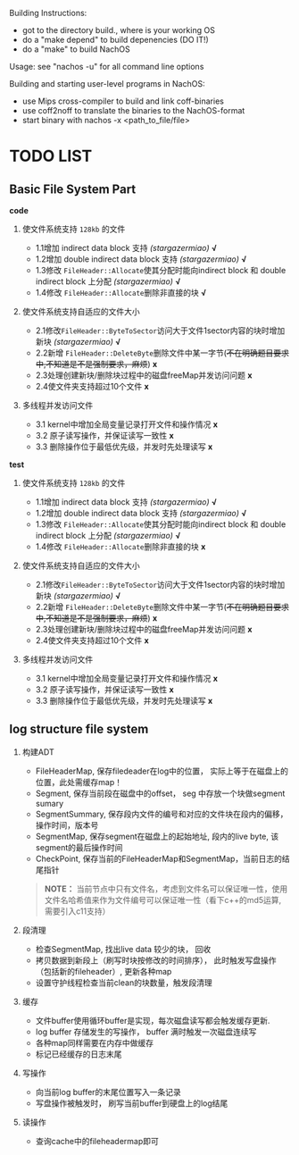 Building Instructions:
 * got to the directory build.<host>, where <host> is your working OS
 * do a "make depend" to build depenencies (DO IT!)
 * do a "make" to build NachOS

Usage:
see "nachos -u" for all command line options

Building and starting user-level programs in NachOS:
 * use Mips cross-compiler to build and link coff-binaries
 * use coff2noff to translate the binaries to the NachOS-format
 * start binary with nachos -x <path_to_file/file>


# TODO LIST

## Basic File System Part  
**code**
1. 使文件系统支持 `128kb` 的文件
    - 1.1增加 indirect data block 支持 *(stargazermiao)* **√** 
    - 1.2增加 double indirect data block 支持 *(stargazermiao)* **√**
    - 1.3修改 `FileHeader::Allocate`使其分配时能向indirect block 和 double indirect block 上分配 *(stargazermiao)* **√**
    - 1.4修改 `FileHeader::Allocate`删除非直接的块 **√**
2. 使文件系统支持自适应的文件大小
    - 2.1修改`FileHeader::ByteToSector`访问大于文件1sector内容的块时增加新块 *(stargazermiao)* **√**
    - 2.2新增 `FileHeader::DeleteByte`删除文件中某一字节(~~不在明确题目要求中,不知道是不是强制要求，麻烦~~) **x**
    - 2.3处理创建新块/删除块过程中的磁盘freeMap并发访问问题 **x**
    - 2.4使文件夹支持超过10个文件 **x**

3. 多线程并发访问文件
    - 3.1 kernel中增加全局变量记录打开文件和操作情况 **x**
    - 3.2 原子读写操作，并保证读写一致性 **x**
    - 3.3 删除操作位于最低优先级，并发时先处理读写 **x**

**test**
1. 使文件系统支持 `128kb` 的文件
    - 1.1增加 indirect data block 支持 *(stargazermiao)* **√**
    - 1.2增加 double indirect data block 支持 *(stargazermiao)* **√**
    - 1.3修改 `FileHeader::Allocate`使其分配时能向indirect block 和 double indirect block 上分配 *(stargazermiao)* **√**
    - 1.4修改 `FileHeader::Allocate`删除非直接的块 **x**
2. 使文件系统支持自适应的文件大小
    - 2.1修改`FileHeader::ByteToSector`访问大于文件1sector内容的块时增加新块 *(stargazermiao)* **√**
    - 2.2新增 `FileHeader::DeleteByte`删除文件中某一字节(~~不在明确题目要求中,不知道是不是强制要求，麻烦~~) **x**
    - 2.3处理创建新块/删除块过程中的磁盘freeMap并发访问问题 **x**
    - 2.4使文件夹支持超过10个文件 **x**

3. 多线程并发访问文件
    - 3.1 kernel中增加全局变量记录打开文件和操作情况 **x**
    - 3.2 原子读写操作，并保证读写一致性 **x**
    - 3.3 删除操作位于最低优先级，并发时先处理读写 **x**

## log structure file system
1. 构建ADT
    - FileHeaderMap, 保存filedeader在log中的位置， 实际上等于在磁盘上的位置，此处需缓存map！
    - Segment, 保存当前段在磁盘中的offset， seg 中存放一个块做segment sumary
    - SegmentSummary, 保存段内文件的编号和对应的文件块在段内的偏移， 操作时间，版本号
    - SegmentMap, 保存segment在磁盘上的起始地址, 段内的live byte, 该segment的最后操作时间
    - CheckPoint, 保存当前的FileHeaderMap和SegmentMap，当前日志的结尾指针


    > **NOTE：** 当前节点中只有文件名，考虑到文件名可以保证唯一性，使用文件名哈希值来作为文件编号可以保证唯一性（看下c++的md5运算, 需要引入c11支持）
2. 段清理
    - 检查SegmentMap, 找出live data 较少的块， 回收
    - 拷贝数据到新段上（刷写时块按修改的时间排序）， 此时触发写盘操作（包括新的fileheader）, 更新各种map
    - 设置守护线程检查当前clean的块数量，触发段清理

3. 缓存
    -  文件buffer使用循环buffer是实现，每次磁盘读写都会触发缓存更新.
    - log buffer 存储发生的写操作， buffer 满时触发一次磁盘连续写
    - 各种map同样需要在内存中做缓存
    - 标记已经缓存的日志末尾

4. 写操作
    - 向当前log buffer的末尾位置写入一条记录
    - 写盘操作被触发时， 刷写当前buffer到硬盘上的log结尾

5. 读操作
    - 查询cache中的fileheadermap即可


